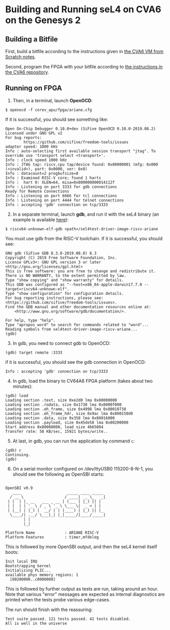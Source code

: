 # Building and Running seL4 on CVA6 on the Genesys 2

## Building a Bitfile

First, build a bitfile according to the instructions given in [the CVA6 VM from Scratch notes](https://github.com/Capabilities-Limited/cva6-build-notes/blob/main/cva6-vm-from-scratch-notes.md).

Second, program the FPGA with your bitfile according to [the instructions in the CVA6 repository](https://github.com/Capabilities-Limited/cva6?tab=readme-ov-file#programming-the-memory-configuration-file).


## Running on FPGA

1. Then, in a terminal, launch **OpenOCD**:
```
$ openocd -f corev_apu/fpga/ariane.cfg
```
If it is successful, you should see something like:
```
Open On-Chip Debugger 0.10.0+dev (SiFive OpenOCD 0.10.0-2019.08.2)
Licensed under GNU GPL v2
For bug reports:
        https://github.com/sifive/freedom-tools/issues
adapter speed: 1000 kHz
Info : auto-selecting first available session transport "jtag". To override use 'transport select <transport>'.
Info : clock speed 1000 kHz
Info : JTAG tap: riscv.cpu tap/device found: 0x00000001 (mfg: 0x000 (<invalid>), part: 0x0000, ver: 0x0)
Info : datacount=2 progbufsize=8
Info : Examined RISC-V core; found 1 harts
Info :  hart 0: XLEN=64, misa=0x800000000014112f
Info : Listening on port 3333 for gdb connections
Ready for Remote Connections
Info : Listening on port 6666 for tcl connections
Info : Listening on port 4444 for telnet connections
Info : accepting 'gdb' connection on tcp/3333

```
2. In a separate terminal, launch **gdb**, and run it with the seL4 binary (an example is available [here](https://drive.google.com/drive/folders/1azphw9wquPcjpqhVg4aqD5IMktSmnicW?usp=sharing)):
```
$ riscv64-unknown-elf-gdb <path>/sel4test-driver-image-riscv-ariane
```
You must use gdb from the RISC-V toolchain. If it is successful, you should see:
```
GNU gdb (SiFive GDB 8.3.0-2019.08.0) 8.3
Copyright (C) 2019 Free Software Foundation, Inc.
License GPLv3+: GNU GPL version 3 or later <http://gnu.org/licenses/gpl.html>
This is free software: you are free to change and redistribute it.
There is NO WARRANTY, to the extent permitted by law.
Type "show copying" and "show warranty" for details.
This GDB was configured as "--host=x86_64-apple-darwin17.7.0 --target=riscv64-unknown-elf".
Type "show configuration" for configuration details.
For bug reporting instructions, please see:
<https://github.com/sifive/freedom-tools/issues>.
Find the GDB manual and other documentation resources online at:
    <http://www.gnu.org/software/gdb/documentation/>.

For help, type "help".
Type "apropos word" to search for commands related to "word"...
Reading symbols from sel4test-driver-image-riscv-ariane...
(gdb) 
```
3. In gdb, you need to connect gdb to OpenOCD:
```
(gdb) target remote :3333
```
if it is successful, you should see the gdb connection in OpenOCD:
```
Info : accepting 'gdb' connection on tcp/3333
```
4. In gdb, load the binary to CV64A6 FPGA platform (takes about two minutes):
```
(gdb) load
Loading section .text, size 0xe2d0 lma 0x80000000
Loading section .rodata, size 0x1738 lma 0x8000f000
Loading section .eh_frame, size 0x4998 lma 0x80010738
Loading section .eh_frame_hdr, size 0x9ac lma 0x800150d0
Loading section .data, size 0x358 lma 0x80016000
Loading section .payload, size 0x45de58 lma 0x80200000
Start address 0x80000000, load size 4665084
Transfer rate: 58 KB/sec, 15921 bytes/write..
```

5. At last, in gdb, you can run the application by command `c`:
```
(gdb) c
Continuing.
(gdb) 
```

6. On a serial monitor configured on /dev/ttyUSB0 115200-8-N-1, you should see the following as OpenSBI starts:
```

OpenSBI v0.9
   ____                    _____ ____ _____
  / __ \                  / ____|  _ \_   _|
 | |  | |_ __   ___ _ __ | (___ | |_) || |
 | |  | | '_ \ / _ \ '_ \ \___ \|  _ < | |
 | |__| | |_) |  __/ | | |____) | |_) || |_
  \____/| .__/ \___|_| |_|_____/|____/_____|
        | |
        |_|

Platform Name             : ARIANE RISC-V
Platform Features         : timer,mfdeleg
```
This is followed by more OpenSBI output, and then the seL4 kernel itself boots:
```
Init local IRQ
Bootstrapping kernel
Initializing PLIC...
available phys memory regions: 1
  [80200000..c0000000]
```
This is followed by further output as tests are run, taking around an hour. Note that various "error" messages are expected as internal diagnostics are printed when the tests probe various edge-cases.

The run should finish with the reassuring:
```
Test suite passed. 121 tests passed. 42 tests disabled.
All is well in the universe
```
